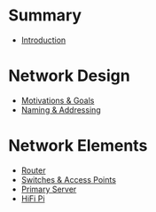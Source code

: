 <!--
Copyright (c) 2022 Paul Barker
SPDX-License-Identifier: CC-BY-4.0
-->

# Summary

- [Introduction](./introduction.md)

# Network Design
- [Motivations & Goals]()
- [Naming & Addressing]()

# Network Elements
- [Router]()
- [Switches & Access Points]()
- [Primary Server]()
- [HiFi Pi]()
